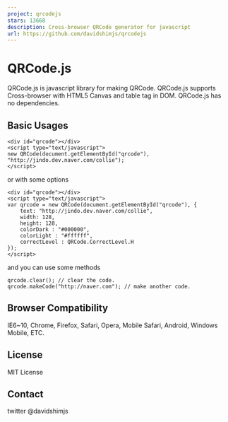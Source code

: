 ```yaml
---
project: qrcodejs
stars: 13668
description: Cross-browser QRCode generator for javascript
url: https://github.com/davidshimjs/qrcodejs
---
```


QRCode.js
=========

QRCode.js is javascript library for making QRCode. QRCode.js supports Cross-browser with HTML5 Canvas and table tag in DOM. QRCode.js has no dependencies.

Basic Usages
------------

```
<div id="qrcode"></div>
<script type="text/javascript">
new QRCode(document.getElementById("qrcode"), "http://jindo.dev.naver.com/collie");
</script>
```

or with some options

```
<div id="qrcode"></div>
<script type="text/javascript">
var qrcode = new QRCode(document.getElementById("qrcode"), {
	text: "http://jindo.dev.naver.com/collie",
	width: 128,
	height: 128,
	colorDark : "#000000",
	colorLight : "#ffffff",
	correctLevel : QRCode.CorrectLevel.H
});
</script>
```

and you can use some methods

```
qrcode.clear(); // clear the code.
qrcode.makeCode("http://naver.com"); // make another code.
```

Browser Compatibility
---------------------

IE6~10, Chrome, Firefox, Safari, Opera, Mobile Safari, Android, Windows Mobile, ETC.

License
-------

MIT License

Contact
-------

twitter @davidshimjs
